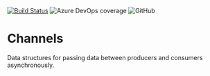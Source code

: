 [![Build Status](https://dev.azure.com/ndportmann/channels/_apis/build/status/tkp1n.channels?branchName=master)](https://dev.azure.com/ndportmann/channels/_build/latest?definitionId=2&branchName=master)
![Azure DevOps coverage](https://img.shields.io/azure-devops/coverage/ndportmann/channels/2)
![GitHub](https://img.shields.io/github/license/tkp1n/channels)

# Channels

Data structures for passing data between producers and consumers asynchronously.